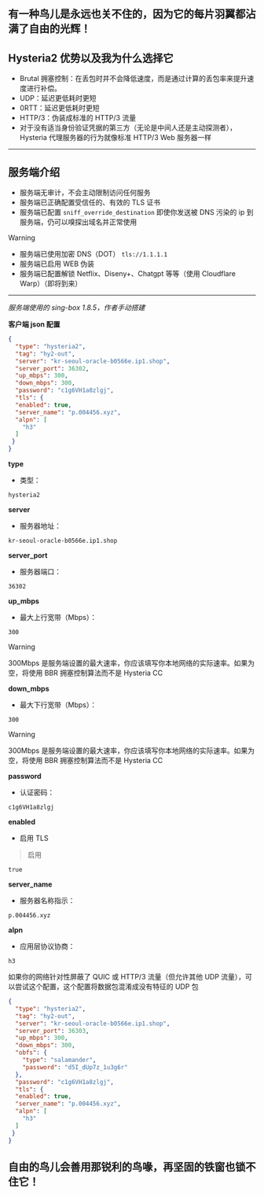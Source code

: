 ## 有一种鸟儿是永远也关不住的，因为它的每片羽翼都沾满了自由的光辉！


## Hysteria2 优势以及我为什么选择它
+ Brutal 拥塞控制：在丢包时并不会降低速度，而是通过计算的丢包率来提升速度进行补偿。
+ UDP：延迟更低耗时更短
+ 0RTT：延迟更低耗时更短
+ HTTP/3：伪装成标准的 HTTP/3 流量
+ 对于没有适当身份验证凭据的第三方（无论是中间人还是主动探测者），Hysteria 代理服务器的行为就像标准 HTTP/3 Web 服务器一样
---------
## 服务端介绍
+ 服务端无审计，不会主动限制访问任何服务
+ 服务端已正确配置受信任的、有效的 TLS 证书
+ 服务端已配置 ```sniff_override_destination``` 即使你发送被 DNS 污染的 ip 到服务端，仍可以嗅探出域名并正常使用
> [!WARNING]
> 

+ 服务端已使用加密 DNS（DOT） ```tls://1.1.1.1 ```
+ 服务端已启用 WEB 伪装
+ 服务端已配置解锁 Netflix、Diseny+、Chatgpt 等等（使用 Cloudflare Warp）（即将到来）
_______
*服务端使用的 sing-box 1.8.5，作者手动搭建*

**客户端 json 配置**
```json
{
  "type": "hysteria2",
  "tag": "hy2-out",
  "server": "kr-seoul-oracle-b0566e.ip1.shop",
  "server_port": 36302,
  "up_mbps": 300,
  "down_mbps": 300,
  "password": "c1g6VH1a8zlgj",
  "tls": {
  "enabled": true,
  "server_name": "p.004456.xyz",
  "alpn": [
    "h3"
  ]
 }
}
```
**type**
+ 类型：
```
hysteria2
```
**server**
+ 服务器地址：
```
kr-seoul-oracle-b0566e.ip1.shop
```
**server_port**
+ 服务器端口：
```
36302
```
**up_mbps**
+ 最大上行宽带（Mbps）：
```
300
```
> [!WARNING]
> 300Mbps 是服务端设置的最大速率，你应该填写你本地网络的实际速率。如果为空，将使用 BBR 拥塞控制算法而不是 Hysteria CC

**down_mbps**
+ 最大下行宽带（Mbps）：
```
300
```
> [!WARNING]
> 300Mbps 是服务端设置的最大速率，你应该填写你本地网络的实际速率。如果为空，将使用 BBR 拥塞控制算法而不是 Hysteria CC

**password**
+ 认证密码：
```
c1g6VH1a8zlgj
```
**enabled**
+ 启用 TLS
> 启用

```
true
```

**server_name**
+ 服务器名称指示：
```
p.004456.xyz
```
**alpn**
+ 应用层协议协商：
```
h3
```


如果你的网络针对性屏蔽了 QUIC 或 HTTP/3 流量（但允许其他 UDP 流量），可以尝试这个配置，这个配置将数据包混淆成没有特征的 UDP 包

```json
{
  "type": "hysteria2",
  "tag": "hy2-out",
  "server": "kr-seoul-oracle-b0566e.ip1.shop",
  "server_port": 36303,
  "up_mbps": 300,
  "down_mbps": 300,
  "obfs": {
    "type": "salamander",
    "password": "d5I_dUp7z_1u3g6r"
  },
  "password": "c1g6VH1a8zlgj",
  "tls": {
  "enabled": true,
  "server_name": "p.004456.xyz",
  "alpn": [
    "h3"
  ]
 }
}
```


## 自由的鸟儿会善用那锐利的鸟喙，再坚固的铁窗也锁不住它！

